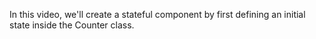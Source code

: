 In this video, we'll create a stateful component by first defining an initial state inside the Counter class.